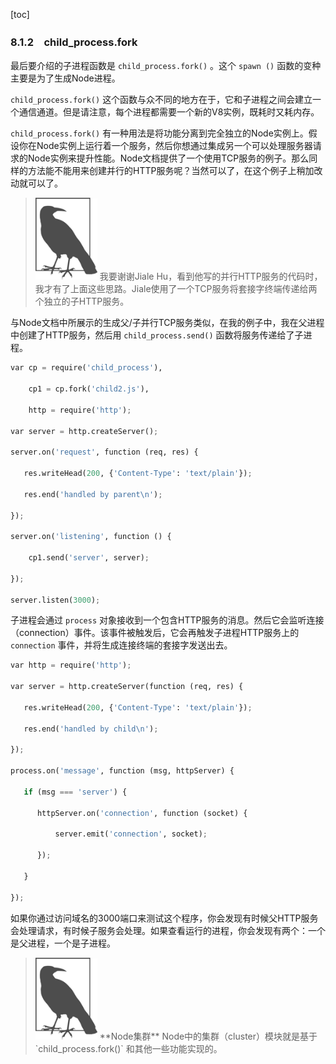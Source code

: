 [toc]

### 8.1.2　child_process.fork

最后要介绍的子进程函数是 `child_process.fork()` 。这个 `spawn ()` 函数的变种主要是为了生成Node进程。

`child_process.fork()` 这个函数与众不同的地方在于，它和子进程之间会建立一个通信通道。但是请注意，每个进程都需要一个新的V8实例，既耗时又耗内存。

`child_process.fork()` 有一种用法是将功能分离到完全独立的Node实例上。假设你在Node实例上运行着一个服务，然后你想通过集成另一个可以处理服务器请求的Node实例来提升性能。Node文档提供了一个使用TCP服务的例子。那么同样的方法能不能用来创建并行的HTTP服务呢？当然可以了，在这个例子上稍加改动就可以了。

> <img class="my_markdown" src="./images/88.png" style="width:99px;  height: 131px; " width="10%"/>
> 我要谢谢Jiale Hu，看到他写的并行HTTP服务的代码时，我才有了上面这些思路。Jiale使用了一个TCP服务将套接字终端传递给两个独立的子HTTP服务。

与Node文档中所展示的生成父/子并行TCP服务类似，在我的例子中，我在父进程中创建了HTTP服务，然后用 `child_process.send()` 函数将服务传递给了子进程。

```python
var cp = require('child_process'),

    cp1 = cp.fork('child2.js'),

    http = require('http');

var server = http.createServer();

server.on('request', function (req, res) {

   res.writeHead(200, {'Content-Type': 'text/plain'});

   res.end('handled by parent\n');

}); 

server.on('listening', function () {

    cp1.send('server', server);

});

server.listen(3000);
```

子进程会通过 `process` 对象接收到一个包含HTTP服务的消息。然后它会监听连接（connection）事件。该事件被触发后，它会再触发子进程HTTP服务上的 `connection` 事件，并将生成连接终端的套接字发送出去。

```python
var http = require('http');

var server = http.createServer(function (req, res) {

   res.writeHead(200, {'Content-Type': 'text/plain'});

   res.end('handled by child\n');

}); 

process.on('message', function (msg, httpServer) {

   if (msg === 'server') {

      httpServer.on('connection', function (socket) {

          server.emit('connection', socket);

      });

   } 

});
```

如果你通过访问域名的3000端口来测试这个程序，你会发现有时候父HTTP服务会处理请求，有时候子服务会处理。如果查看运行的进程，你会发现有两个：一个是父进程，一个是子进程。

> <img class="my_markdown" src="./images/89.png" style="width:99px;  height: 131px; " width="10%"/>
> **Node集群**
> Node中的集群（cluster）模块就是基于 `child_process.fork()` 和其他一些功能实现的。

